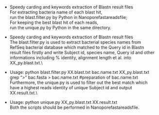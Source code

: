 * Speedy carding and keywords extraction of Blastn result files\
For extracting bacteria name of each blast hit,\
run the blast.filter.py by Python in Nanoporefastareadsfile;\
For keeping the best blast hit of each reads,\
run the unique.py by Python in the same directory.


* Speedy carding and keywords extraction of Blastn result files\
The blast.filter.py is used to extract bacterial species names from RefSeq bacterial database which matched to the Query id in Blastn result files firstly and write Subject id, species name, Query id and other informations including % identity, alignment length et al. into XX_py.blast.txt.\\ 
*  Usage: python blast.filter.py XX.blast.txt bac.name.txt XX_py.blast.txt\
grep “>” bac.fasta > bac.name.txt #preparation of bac.name.txt\
Furthermore, the unique.py is used to filter out the best match which have a highest reads identity of unique Subject id and output XX.result.txt.\
*  Usage: python unique.py XX_py.blast.txt XX.result.txt\
Both the scripts should be performed in Nanoporefastareadsfile.



